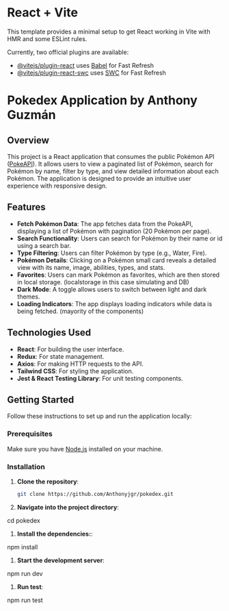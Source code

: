 # React + Vite

This template provides a minimal setup to get React working in Vite with HMR and some ESLint rules.

Currently, two official plugins are available:

- [@vitejs/plugin-react](https://github.com/vitejs/vite-plugin-react/blob/main/packages/plugin-react/README.md) uses [Babel](https://babeljs.io/) for Fast Refresh
- [@vitejs/plugin-react-swc](https://github.com/vitejs/vite-plugin-react-swc) uses [SWC](https://swc.rs/) for Fast Refresh



# Pokedex Application by Anthony Guzmán

## Overview

This project is a React application that consumes the public Pokémon API ([PokeAPI](https://pokeapi.co/)). It allows users to view a paginated list of Pokémon, search for Pokémon by name, filter by type, and view detailed information about each Pokémon. The application is designed to provide an intuitive user experience with responsive design.

## Features

- **Fetch Pokémon Data**: The app fetches data from the PokeAPI, displaying a list of Pokémon with pagination (20 Pokémon per page).
- **Search Functionality**: Users can search for Pokémon by their name or id using a search bar.
- **Type Filtering**: Users can filter Pokémon by type (e.g., Water, Fire).
- **Pokémon Details**: Clicking on a Pokémon small card reveals a detailed view with its name, image, abilities, types, and stats.
- **Favorites**: Users can mark Pokémon as favorites, which are then stored in local storage. (localstorage in this case simulating and DB)
- **Dark Mode**: A toggle allows users to switch between light and dark themes.
- **Loading Indicators**: The app displays loading indicators while data is being fetched. (mayority of the components)

## Technologies Used

- **React**: For building the user interface.
- **Redux**: For state management.
- **Axios**: For making HTTP requests to the API.
- **Tailwind CSS**: For styling the application.
- **Jest & React Testing Library**: For unit testing components.

## Getting Started

Follow these instructions to set up and run the application locally:

### Prerequisites

Make sure you have [Node.js](https://nodejs.org/) installed on your machine.

### Installation

1. **Clone the repository**:

   ```bash
   git clone https://github.com/Anthonyjgr/pokedex.git

2. **Navigate into the project directory**:

cd pokedex

1. **Install the dependencies:**:

npm install

1. **Start the development server**:

npm run dev

1. **Run test**:

npm run test
